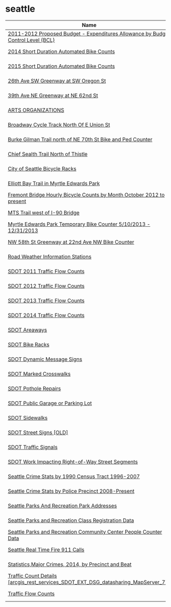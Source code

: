 # seattle

Name | Agency | Published
---- | ---- | ---------
[2011-2012 Proposed Budget - Expenditures Allowance by Budget Control Level (BCL)](../datasets/55z8-f4gi.md) | data.seattle.gov | 2011-04-17
[2014 Short Duration Automated Bike Counts](../datasets/m83s-wdbc.md) | data.seattle.gov | 2016-04-25
[2015 Short Duration Automated Bike Counts](../datasets/jqzt-uqux.md) | data.seattle.gov | 2016-04-25
[26th Ave SW Greenway at SW Oregon St](../datasets/mefu-7eau.md) | data.seattle.gov | 2017-04-03
[39th Ave NE Greenway at NE 62nd St](../datasets/3h7e-f49s.md) | data.seattle.gov | 2017-04-03
[ARTS ORGANIZATIONS](../datasets/vwis-5pa9.md) | data.seattle.gov | 2014-07-01
[Broadway Cycle Track North Of E Union St](../datasets/j4vh-b42a.md) | data.seattle.gov | 2017-04-03
[Burke Gilman Trail north of NE 70th St Bike and Ped Counter](../datasets/2z5v-ecg8.md) | data.seattle.gov | 2017-04-03
[Chief Sealth Trail North of Thistle](../datasets/uh8h-bme7.md) | data.seattle.gov | 2015-12-02
[City of Seattle Bicycle Racks](../datasets/vncn-umqp.md) | data.seattle.gov | 2011-04-17
[Elliott Bay Trail in Myrtle Edwards Park](../datasets/4qej-qvrz.md) | data.seattle.gov | 2017-04-03
[Fremont Bridge Hourly Bicycle Counts by Month October 2012 to present](../datasets/65db-xm6k.md) | data.seattle.gov | 2017-04-03
[MTS Trail west of I-90 Bridge](../datasets/u38e-ybnc.md) | data.seattle.gov | 2017-04-03
[Myrtle Edwards Park Temporary Bike Counter 5/10/2013 - 12/31/2013](../datasets/dyyz-c89u.md) | data.seattle.gov | 2014-01-03
[NW 58th St Greenway at 22nd Ave NW Bike Counter](../datasets/47yq-6ugv.md) | data.seattle.gov | 2017-04-03
[Road Weather Information Stations](../datasets/egc4-d24i.md) | data.seattle.gov | 2014-05-19
[SDOT 2011 Traffic Flow Counts](../datasets/vx33-v49r.md) | data.seattle.gov | 2015-03-19
[SDOT 2012 Traffic Flow Counts](../datasets/tuke-av4m.md) | data.seattle.gov | 2016-04-21
[SDOT 2013 Traffic Flow Counts](../datasets/fr45-zvkn.md) | data.seattle.gov | 2016-04-21
[SDOT 2014 Traffic Flow Counts](../datasets/4mwk-gpn6.md) | data.seattle.gov | 2016-04-21
[SDOT Areaways](../datasets/5jb6-3s8a.md) | data.seattle.gov | 2016-04-22
[SDOT Bike Racks](../datasets/qwc9-dpzw.md) | data.seattle.gov | 2015-03-19
[SDOT Dynamic Message Signs](../datasets/8m64-tv56.md) | data.seattle.gov | 2015-03-19
[SDOT Marked Crosswalks](../datasets/aykm-6cyc.md) | data.seattle.gov | 2015-03-19
[SDOT Pothole Repairs](../datasets/w3qe-e2jj.md) | data.seattle.gov | 2012-04-27
[SDOT Public Garage or Parking Lot](../datasets/3neb-8edu.md) | data.seattle.gov | 2012-04-27
[SDOT Sidewalks](../datasets/dsed-gzpp.md) | data.seattle.gov | 2016-06-15
[SDOT Street Signs [OLD]](../datasets/kb3s-zi3z.md) | data.seattle.gov | 2015-03-19
[SDOT Traffic Signals](../datasets/a3dp-9q2z.md) | data.seattle.gov | 2015-03-19
[SDOT Work Impacting Right-of-Way Street Segments](../datasets/h9m8-4k45.md) | data.seattle.gov | 2014-11-18
[Seattle Crime Stats by 1990 Census Tract 1996-2007](../datasets/e3zj-s4zh.md) | data.seattle.gov | 2011-04-17
[Seattle Crime Stats by Police Precinct 2008-Present](../datasets/3xqu-vnum.md) | data.seattle.gov | 2014-07-21
[Seattle Parks And Recreation Park Addresses](../datasets/v5tj-kqhc.md) | data.seattle.gov | 2016-03-17
[Seattle Parks and Recreation Class Registration Data](../datasets/pfm3-d3j2.md) | data.seattle.gov | 2016-08-12
[Seattle Parks and Recreation Community Center People Counter Data](../datasets/k7wr-k9jj.md) | data.seattle.gov | 2016-03-17
[Seattle Real Time Fire 911 Calls](../datasets/kzjm-xkqj.md) | data.seattle.gov | 2011-11-10
[Statistics,Major Crimes, 2014, by Precinct and Beat](../datasets/88ys-gyb4.md) | data.seattle.gov | 2015-04-07
[Traffic Count Details [arcgis_rest_services_SDOT_EXT_DSG_datasharing_MapServer_77]](../datasets/qfw2-ekmx.md) | data.seattle.gov | 2015-03-19
[Traffic Flow Counts](../datasets/7svg-ds5z.md) | data.seattle.gov | 2011-04-17

